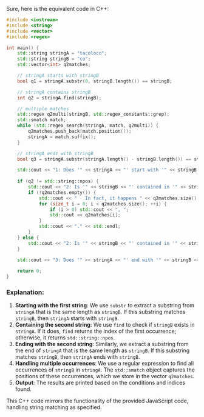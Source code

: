  Sure, here is the equivalent code in C++:

```cpp
#include <iostream>
#include <string>
#include <vector>
#include <regex>

int main() {
    std::string stringA = "tacoloco";
    std::string stringB = "co";
    std::vector<int> q2matches;

    // stringA starts with stringB
    bool q1 = stringA.substr(0, stringB.length()) == stringB;

    // stringA contains stringB
    int q2 = stringA.find(stringB);

    // multiple matches
    std::regex q2multi(stringB, std::regex_constants::grep);
    std::smatch match;
    while (std::regex_search(stringA, match, q2multi)) {
        q2matches.push_back(match.position());
        stringA = match.suffix();
    }

    // stringA ends with stringB
    bool q3 = stringA.substr(stringA.length() - stringB.length()) == stringB;

    std::cout << "1: Does '" << stringA << "' start with '" << stringB << "'? " << (q1 ? "Yes." : "No.") << std::endl;
    
    if (q2 != std::string::npos) {
        std::cout << "2: Is '" << stringB << "' contained in '" << stringA << "'? Yes, at index " << q2 << "." << std::endl;
        if (!q2matches.empty()) {
            std::cout << "   In fact, it happens " << q2matches.size() << " times within '" << stringA << "', at indices ";
            for (size_t i = 0; i < q2matches.size(); ++i) {
                if (i > 0) std::cout << ", ";
                std::cout << q2matches[i];
            }
            std::cout << "." << std::endl;
        }
    } else {
        std::cout << "2: Is '" << stringB << "' contained in '" << stringA << "'? No." << std::endl;
    }
    
    std::cout << "3: Does '" << stringA << "' end with '" << stringB << "'? " << (q3 ? "Yes." : "No.") << std::endl;

    return 0;
}
```

### Explanation:
1. **Starting with the first string**: We use `substr` to extract a substring from `stringA` that is the same length as `stringB`. If this substring matches `stringB`, then `stringA` starts with `stringB`.
2. **Containing the second string**: We use `find` to check if `stringB` exists in `stringA`. If it does, `find` returns the index of the first occurrence; otherwise, it returns `std::string::npos`.
3. **Ending with the second string**: Similarly, we extract a substring from the end of `stringA` that is the same length as `stringB`. If this substring matches `stringB`, then `stringA` ends with `stringB`.
4. **Handling multiple occurrences**: We use a regular expression to find all occurrences of `stringB` in `stringA`. The `std::smatch` object captures the positions of these occurrences, which we store in the vector `q2matches`.
5. **Output**: The results are printed based on the conditions and indices found.

This C++ code mirrors the functionality of the provided JavaScript code, handling string matching as specified.
